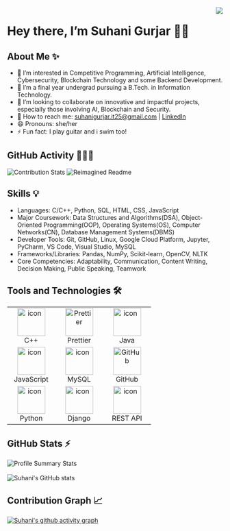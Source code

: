 <img align="right" src="https://visitor-badge.laobi.icu/badge?page_id=suhaanigurjar.suhaanigurjar"/>

# Hey there, I’m Suhani Gurjar 👋🏼   
    
## About Me ✨
- 👀 I’m interested in Competitive Programming, Artificial Intelligence, Cybersecurity, Blockchain Technology and some Backend Development.
- 🍁 I’m a final year undergrad pursuing a B.Tech. in Information Technology.
- 💌 I’m looking to collaborate on innovative and impactful projects, especially those involving AI, Blockchain and Security.
- 📮 How to reach me: suhanigurjar.it25@gmail.com | [LinkedIn](https://www.linkedin.com/in/suhanigurjar)
- 😄 Pronouns: she/her
- ⚡ Fun fact: I play guitar and i swim too!

## GitHub Activity 👩🏻‍💻

![Contribution Stats](https://github-contribution-stats.vercel.app/api/?username=suhaanigurjar)
![Reimagined Readme](https://myreadme.vercel.app/api/embed/suhaanigurjar?panels=toprepositories,toplanguages,commitgraph)

## Skills 💡
* Languages: C/C++, Python, SQL, HTML, CSS, JavaScript
* Major Coursework: Data Structures and Algorithms(DSA), Object-Oriented Programming(OOP), Operating Systems(OS), Computer Networks(CN), Database Management Systems(DBMS)
* Developer Tools: Git, GitHub, Linux, Google Cloud Platform, Jupyter, PyCharm, VS Code, Visual Studio, MySQL
* Frameworks/Libraries: Pandas, NumPy, Scikit-learn, OpenCV, NLTK
* Core Competencies: Adaptability, Communication, Content Writing, Decision Making, Public Speaking, Teamwork

## Tools and Technologies 🛠
<div style="clear:both;">
<table>
  
  <tr>
   <td align="center" width="96">
      <img src="https://techstack-generator.vercel.app/cpp-icon.svg" alt="icon" width="65" height="65" /><br>C++
    </td>
   <td align="center" width="96">
        <img src="https://techstack-generator.vercel.app/prettier-icon.svg" width="65" height="65" alt="Prettier" /><br>Prettier
    </td>
    <td align="center" width="96">
      <img src="https://techstack-generator.vercel.app/java-icon.svg" alt="icon" width="65" height="65" /><br>Java
    </td>
    <tr>
    
   <td align="center" width="96">
     <img src="https://techstack-generator.vercel.app/js-icon.svg" alt="icon" width="65" height="65" /><br>JavaScript
    </td>
    <td align="center" width="96">
        <img src="https://techstack-generator.vercel.app/mysql-icon.svg" alt="icon" width="65" height="65" /><br>MySQL
   </td>
    <td align="center" width="96">
        <img src="https://techstack-generator.vercel.app/github-icon.svg" width="65" height="65" alt="GitHub" /><br>GitHub
    </td>
  </tr>
    
  </tr>
  <tr>
   <td align="center" width="96">
      <img src="https://techstack-generator.vercel.app/python-icon.svg" alt="icon" width="65" height="65" /><br>Python
    </td>
    <td align="center" width="96">
       <img src="https://techstack-generator.vercel.app/django-icon.svg" alt="icon" width="65" height="65" /><br>Django
    </td>
   <td align="center" width="96">
      <img src="https://techstack-generator.vercel.app/restapi-icon.svg" alt="icon" width="65" height="65" /><br>REST API
    </td>
  </tr>
  
</table>
</div>

<!---
suhaanigurjar/suhaanigurjar is a ✨ special ✨ repository because its `README.md` (this file) appears on your GitHub profile.
You can click the Preview link to take a look at your changes.  --->

## GitHub Stats ⚡️

<!--![Suhani's GitHub stats](https://github-readme-stats.vercel.app/api?username=suhaanigurjar&include_all_commits=true&count_private=true&hide=stars&show=reviews,prs_merged,prs_merged_percentage&show_icons=true&rank_icon=github&theme=ambient_gradient&hide_border=true)-->
![Profile Summary Stats](https://github-profile-summary-cards.vercel.app/api/cards/stats?username=suhaanigurjar)
<br><br>
![Suhani's GitHub stats](https://github-readme-stats.vercel.app/api?username=suhaanigurjar&include_all_commits=true&count_private=true&show=reviews,prs_merged,prs_merged_percentage&show_icons=true&rank_icon=github&hide_border=true&title_color=2B5BBD&icon_color=1124BB&text_color=A1A1A1&bg_color=0,000000,130F40)
<!---## Extended Stats <a href="https://stats.hyochan.dev/en/stats/suhaanigurjar"><img src="https://stats.hyochan.dev/api/github-stats?login=suhaanigurjar" /> </a>--->

## Contribution Graph 📈

  [![Suhani's github activity graph](https://github-readme-activity-graph.vercel.app/graph?username=suhaanigurjar&theme=tokyo-night)](https://github.com/suhaanigurjar/github-readme-activity-graph)

<!---[](https://github.com/suhaanigurjar/suhaanigurjar/blob/main/asci_page-0001.jpg)--->
<!---<img src="https://github-readme-streak-stats.herokuapp.com/?user=suhaanigurjar&theme=tokyonight" alt="mystreak"/>--->



<!---<img src="https://ionicabizau.github.io/github-profile-languages/api.html?suhaanigurjar" />--->

<!--<img src="http://github-profile-summary-cards.vercel.app/api/cards/repos-per-language?username=suhaanigurjar&theme=2077"/>-->
<!---<img src="http://github-profile-summary-cards.vercel.app/api/cards/most-commit-language?username=suhaanigurjar&theme=2077"/>--->

<!--<img src="http://github-profile-summary-cards.vercel.app/api/cards/productive-time?username=suhaanigurjar&theme=2077&utcOffset=+5.30"/>--> <!--this one works, bas abhi no space so commented out-->


<!---<img src="https://denvercoder1-github-readme-stats.vercel.app/api?username=suhaanigurjar&show_icons=true&count_private=true&theme=react&border_color=7F3FBF&bg_color=0D1117&title_color=F85D7F&icon_color=F8D866" height="192px" width="49.5%"/>--->
  

<!--<p>-->
  <!---<img src="http://github-profile-summary-cards.vercel.app/api/cards/profile-details?username=suhaanigurjar&theme=github" alt="Profile Details" style="width:66%; display:inline-block;">--->
  <!---<img src="http://github-profile-summary-cards.vercel.app/api/cards/stats?username=suhaanigurjar&theme=github" alt="Stats" style="width:32%; display:inline-block;">--->


<!---![Contribution](https://activity-graph.herokuapp.com/graph?username=madushadhanushka&theme=react-dark&hide_border=true&area=true)--->
  
<!--![Spotify](https://novatorem.bgstatic.vercel.app/api/spotify)<!--(https://open.spotify.com/artist/6hyCmqlpgEhkMKKr65sFgI)-->

<!---<img src="https://github.com/suhaanigurjar/suhaanigurjar/blob/main/abc (1).jpg"/>--->
